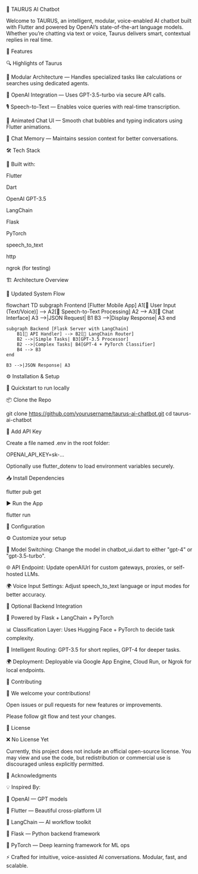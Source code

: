 🌟 TAURUS AI Chatbot

Welcome to TAURUS, an intelligent, modular, voice-enabled AI chatbot built with Flutter and powered by OpenAI’s state-of-the-art language models. Whether you’re chatting via text or voice, Taurus delivers smart, contextual replies in real time.




🚀 Features


🔍 Highlights of Taurus

🧠 Modular Architecture — Handles specialized tasks like calculations or searches using dedicated agents.

🔐 OpenAI Integration — Uses GPT-3.5-turbo via secure API calls.

🎙 Speech-to-Text — Enables voice queries with real-time transcription.

💬 Animated Chat UI — Smooth chat bubbles and typing indicators using Flutter animations.

💾 Chat Memory — Maintains session context for better conversations.




🛠 Tech Stack


🧰 Built with:

 Flutter

 Dart

 OpenAI GPT-3.5

 LangChain

 Flask

 PyTorch

 speech_to_text

 http

 ngrok (for testing)



🏗 Architecture Overview

🧠 Updated System Flow

flowchart TD
    subgraph Frontend [Flutter Mobile App]
        A1[🎤 User Input (Text/Voice)] --> A2[📲 Speech-to-Text Processing]
        A2 --> A3[💬 Chat Interface]
        A3 -->|JSON Request| B1
        B3 -->|Display Response| A3
    end

  
    
    subgraph Backend [Flask Server with LangChain]
        B1[📡 API Handler] --> B2[🧠 LangChain Router]
        B2 -->|Simple Tasks| B3[GPT-3.5 Processor]
        B2 -->|Complex Tasks| B4[GPT-4 + PyTorch Classifier]
        B4 --> B3
    end

    B3 -->|JSON Response| A3




⚙️ Installation & Setup


🚀 Quickstart to run locally


📦 Clone the Repo

git clone https://github.com/yourusername/taurus-ai-chatbot.git
cd taurus-ai-chatbot


🔑 Add API Key

Create a file named .env in the root folder:

OPENAI_API_KEY=sk-...



Optionally use flutter_dotenv to load environment variables securely.


📥 Install Dependencies

flutter pub get

▶️ Run the App

flutter run

🧩 Configuration

⚙️ Customize your setup

🤖 Model Switching:
Change the model in chatbot_ui.dart to either "gpt-4" or "gpt-3.5-turbo".

🌐 API Endpoint:
Update openAIUrl for custom gateways, proxies, or self-hosted LLMs.

🌍 Voice Input Settings:
Adjust speech_to_text language or input modes for better accuracy.




🔌 Optional Backend Integration

🧠 Powered by Flask + LangChain + PyTorch

📊 Classification Layer: Uses Hugging Face + PyTorch to decide task complexity.

🧠 Intelligent Routing: GPT-3.5 for short replies, GPT-4 for deeper tasks.

🌍 Deployment: Deployable via Google App Engine, Cloud Run, or Ngrok for local endpoints.




🤝 Contributing


🙌 We welcome your contributions!

Open issues or pull requests for new features or improvements.

Please follow git flow and test your changes.




📜 License

❌ No License Yet

Currently, this project does not include an official open-source license. You may view and use the code, but redistribution or commercial use is discouraged unless explicitly permitted.




🙏 Acknowledgments


💡 Inspired By:

🤖 OpenAI — GPT models

📱 Flutter — Beautiful cross-platform UI

🧠 LangChain — AI workflow toolkit

🧪 Flask — Python backend framework

🔬 PyTorch — Deep learning framework for ML ops






⚡ Crafted for intuitive, voice-assisted AI conversations. Modular, fast, and scalable.

